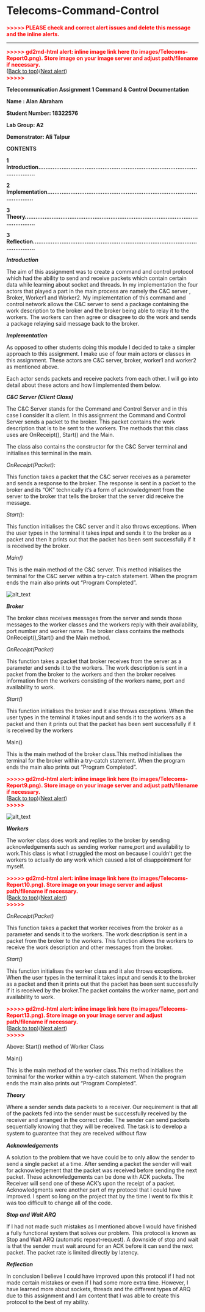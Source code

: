 # Telecoms-Command-Control


<p style="color: red; font-weight: bold">>>>>> PLEASE check and correct alert issues and delete this message and the inline alerts.<hr></p>


<p>


<p id="gdcalert1" ><span style="color: red; font-weight: bold">>>>>>  gd2md-html alert: inline image link here (to images/Telecoms-Report0.png). Store image on your image server and adjust path/filename if necessary. </span><br>(<a href="#">Back to top</a>)(<a href="#gdcalert2">Next alert</a>)<br><span style="color: red; font-weight: bold">>>>>> </span></p>




</p>
<p>
<strong>Telecommunication Assignment 1            Command & Control Documentation</strong>
</p>
<p>
<strong>Name :  Alan Abraham</strong>
</p>
<p>
<strong>Student Number: 18322576</strong>
</p>
<p>
<strong>Lab Group: A2</strong>
</p>
<p>
<strong>Demonstrator: Ali Talpur</strong>
</p>
<p>
<strong>CONTENTS</strong>
</p>
<p>
<strong>1 Introduction......................................................................................................... </strong>
</p>
<p>
<strong>2 Implementation...................................................................................................</strong>
</p>
<p>
<strong>3 Theory…..............................................................................................................</strong>
</p>
<p>
<strong>3 Reflection............................................................................................................</strong>
</p>
<p>
<strong><em>Introduction</em></strong>
</p>
<p>
The aim of this assignment was to create a command and control protocol which had the ability to send and receive packets which contain  certain data while learning about socket and threads. In my implementation the four actors that played a part in the main process are namely the C&C server , Broker, Worker1 and Worker2. My implementation of this command and control network allows the C&C server to send a package containing the work description to the broker and the broker being able to relay it to the workers. The workers can then agree or disagree to do the work and sends a package relaying said message back to the broker.
</p>
<p>

</p>
<p>
<strong><em>Implementation</em></strong>
</p>
<p>
As opposed to other students doing this module I decided to take a simpler approach to this assignment. I make use of four main actors or classes in this assignment. These actors are C&C server, broker, worker1 and worker2 as mentioned above.
</p>
<p>
Each  actor sends packets and receive packets from each other. I will go into detail about these actors and how I implemented them below.
</p>
<p>
<strong><em>C&C Server (Client Class)</em></strong>
</p>
<p>
The C&C Server stands for the Command and Control Server and in this case I consider it a client. In this assignment the Command and Control Server sends a packet to the broker. This packet contains the work description that is to be sent to the workers. The methods that this class uses are OnReceipt(), Start() and the Main.
</p>
<p>
The class also contains the constructor for the C&C Server terminal and initialises this terminal in the main.
</p>
<p>
<em>OnReceipt(Packet):</em>
</p>
<p>
This function takes a packet that the C&C server receives as a parameter and sends a response to the broker. The response is sent in a packet to the broker and its “OK” technically it’s a form of acknowledgment from the server to the broker that tells the broker that the server did receive the message.
</p>
<p>

</p>
<p>
<em>Start():</em>
</p>
<p>
This function initialises the C&C server and it also throws exceptions. When the user types in the terminal it takes input and sends it to the broker as a packet and then it prints out that the packet has been sent successfully if it is received by the broker.
</p>
<p>
</p>
<p>
<em>Main()</em>
</p>
<p>
This is the main method of the C&C server. This method initialises the terminal for the C&C server within a try-catch statement. When the program ends the main also prints out “Program Completed”.
</p>
<p>
<img src="images/Telecoms-Report5.png" width="" alt="alt_text" title="image_tooltip">

</p>
<p>
<strong><em>Broker </em></strong>
</p>
<p>
The broker class receives messages from the server and sends those messages to the worker  classes and the workers reply with their availability, port number and worker name. The broker class contains the methods OnReceipt(),Start() and the Main method.
</p>
<p>
</p>
<p>
<em>OnReceipt(Packet)</em>
</p>
<p>
This function takes a packet that broker receives from the server as a parameter and sends it to the workers. The work description is sent in a packet from  the broker to  the workers and then the broker receives information from the workers consisting of the workers name, port and availability to work.
</p>
<p>

</p>
<p>
<em>Start()</em>
</p>
<p>
This function initialises the broker and it also throws exceptions. When the user types in the terminal it takes input and sends it to the workers as a packet and then it prints out that the packet has been sent successfully if it is received by the workers
</p>

<p>
Main()
</p>
<p>
This is the main method of the broker class.This method initialises the terminal for the broker within a try-catch statement. When the program ends the main also prints out “Program Completed”.
</p>
<p>


<p id="gdcalert10" ><span style="color: red; font-weight: bold">>>>>>  gd2md-html alert: inline image link here (to images/Telecoms-Report9.png). Store image on your image server and adjust path/filename if necessary. </span><br>(<a href="#">Back to top</a>)(<a href="#gdcalert11">Next alert</a>)<br><span style="color: red; font-weight: bold">>>>>> </span></p>


<img src="images/Telecoms-Report9.png" width="" alt="alt_text" title="image_tooltip">

</p>
<p>
<strong><em>Workers</em></strong>
</p>
<p>
The worker class does work and replies to the broker by sending acknowledgements such as sending worker name,port and availability to work.This class is what I struggled the most on because I couldn’t get the workers to actually do any work which caused a lot of disappointment for myself.
</p>
<p>


<p id="gdcalert11" ><span style="color: red; font-weight: bold">>>>>>  gd2md-html alert: inline image link here (to images/Telecoms-Report10.png). Store image on your image server and adjust path/filename if necessary. </span><br>(<a href="#">Back to top</a>)(<a href="#gdcalert12">Next alert</a>)<br><span style="color: red; font-weight: bold">>>>>> </span></p>






</p>
<p>
<em>OnReceipt(Packet)</em>
</p>
<p>
This function takes a packet that worker receives from the broker as a parameter and sends it to the workers. The work description is sent in a packet from  the broker to  the workers. This function allows the workers to receive the work description and other messages from the broker.
</p>
<p>



</p>
<p>
<em>Start()</em>
</p>
<p>
This function initialises the worker class and it also throws exceptions. When the user types in the terminal it takes input and sends it to the broker as a packet and then it prints out that the packet has been sent successfully if it is received by the broker.The packet contains the worker name, port and availability to work.
</p>
<p>


<p id="gdcalert14" ><span style="color: red; font-weight: bold">>>>>>  gd2md-html alert: inline image link here (to images/Telecoms-Report13.png). Store image on your image server and adjust path/filename if necessary. </span><br>(<a href="#">Back to top</a>)(<a href="#gdcalert15">Next alert</a>)<br><span style="color: red; font-weight: bold">>>>>> </span></p>




</p>
<p>
 Above: Start() method of Worker Class
</p>
<p>
Main()
</p>
<p>
This is the main method of the worker class.This method initialises the terminal for the worker within a try-catch statement. When the program ends the main also prints out “Program Completed”.
</p>
<p>




</p>
<p>
<strong><em>Theory</em></strong>
</p>
<p>
Where a sender sends data packets to a receiver. Our requirement is that all of the packets fed into the sender must be successfully received by the receiver and arranged in the correct order. The sender can send packets sequentially knowing that they will be received. The task is to develop a system to guarantee that they are received without ﬂaw
</p>
<p>
<strong><em> Acknowledgements</em></strong>
</p>
<p>
A  solution to the problem that we have could be to only allow the sender to send a single packet at a time. After sending a packet the sender will wait for acknowledgement that the packet was received before sending the next packet. These acknowledgements can be done with ACK packets. The Receiver will send one of these ACK’s upon the receipt of a packet. Acknowledgments were another part of my protocol that I could have improved. I spent so long on the project that by the time I went to fix this it was too difficult to change all of the code.
</p>
<p>
<strong><em>Stop and Wait ARQ</em></strong>
</p>
<p>
If I had not made such mistakes as I mentioned above I would have  finished a fully functional system that solves our problem. This protocol is known as Stop and Wait ARQ (automatic repeat-request). A downside of stop and wait is that the sender must wait around for an ACK before it can send the next packet. The packet rate is limited directly by latency. 
</p>
<p>
<strong><em>Reflection</em></strong>
</p>
<p>
In conclusion I believe I could have improved upon this protocol if I had not made certain mistakes or even if I had some more extra time. However, I have learned more about sockets, threads and the different types of ARQ due to this assignment and I am content that I was able to create this protocol to the best of my ability.
</p>

